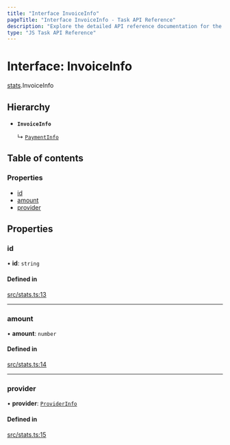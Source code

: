 ```yaml
---
title: "Interface InvoiceInfo"
pageTitle: "Interface InvoiceInfo - Task API Reference"
description: "Explore the detailed API reference documentation for the Interface InvoiceInfo within the Task API SDK for the Golem Network."
type: "JS Task API Reference"
---
```

# Interface: InvoiceInfo

[stats](../modules/stats).InvoiceInfo

## Hierarchy

- **`InvoiceInfo`**

  ↳ [`PaymentInfo`](stats.PaymentInfo)

## Table of contents

### Properties

- [id](stats.InvoiceInfo#id)
- [amount](stats.InvoiceInfo#amount)
- [provider](stats.InvoiceInfo#provider)

## Properties

### id

• **id**: `string`

#### Defined in

[src/stats.ts:13](https://github.com/golemfactory/golem-sdk-task-executor/blob/f6ae452/src/stats.ts#L13)

___

### amount

• **amount**: `number`

#### Defined in

[src/stats.ts:14](https://github.com/golemfactory/golem-sdk-task-executor/blob/f6ae452/src/stats.ts#L14)

___

### provider

• **provider**: [`ProviderInfo`](task.ProviderInfo)

#### Defined in

[src/stats.ts:15](https://github.com/golemfactory/golem-sdk-task-executor/blob/f6ae452/src/stats.ts#L15)
